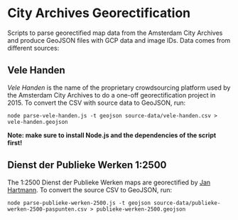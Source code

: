 # City Archives Georectification

Scripts to parse georectified map data from the Amsterdam City Archives and produce GeoJSON files with GCP data and image IDs. Data comes from different sources:

## Vele Handen

_Vele Handen_ is the name of the proprietary crowdsourcing platform used by the Amsterdam City Archives to do a one-off georectification project in 2015. To convert the CSV with source data to GeoJSON, run:

    node parse-vele-handen.js -t geojson source-data/vele-handen.csv > vele-handen.geojson

__Note: make sure to install Node.js and the dependencies of the script first!__

## Dienst der Publieke Werken 1:2500

The 1:2500 Dienst der Publieke Werken maps are georectified by [Jan Hartmann](http://www.uva.nl/profiel/h/a/j.l.h.hartmann/j.l.h.hartmann.html). To convert the source CSV to GeoJSON, run:

    node parse-publieke-werken-2500.js -t geojson source-data/publieke-werken-2500-paspunten.csv > publieke-werken-2500.geojson
